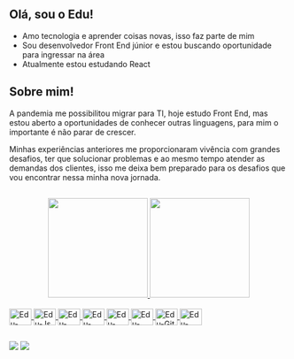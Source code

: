 ## Olá, sou o Edu!

- Amo tecnologia e aprender coisas novas, isso faz parte de mim
- Sou desenvolvedor Front End júnior e estou buscando oportunidade para ingressar na área
- Atualmente estou estudando React

## Sobre mim!

<p>A pandemia me possibilitou migrar para TI, hoje estudo Front End, mas estou aberto a oportunidades de conhecer outras linguagens, para mim o importante é não parar de crescer.</p>
<p>Minhas experiências anteriores me proporcionaram vivência com grandes desafios, ter que solucionar problemas e ao mesmo tempo atender as demandas dos clientes, isso me deixa bem preparado para os desafios que vou encontrar nessa minha nova jornada.</p>

##

<div align="center">
  <a href="https://github.com/EduardoFCarvalho">
  <img height="180em" src="https://github-readme-stats.vercel.app/api?username=EduardoFCarvalho&show_icons=true&theme=gruvbox&include_all_commits=true&count_private=true"/>
  <img height="180em" src="https://github-readme-stats.vercel.app/api/top-langs/?username=EduardoFCarvalho&layout=compact&langs_count=7&theme=gruvbox"/>
</div>
<div style="display: inline_block"><br>
  <img align="center" alt="Edu-React" height="30" width="40" src="https://cdn.jsdelivr.net/gh/devicons/devicon/icons/react/react-original.svg">
  <img align="center" alt="Edu-Js" height="30" width="40" src="https://cdn.jsdelivr.net/gh/devicons/devicon/icons/javascript/javascript-plain.svg">
  <img align="center" alt="Edu-Ruby" height="30" width="40" src="https://cdn.jsdelivr.net/gh/devicons/devicon/icons/ruby/ruby-original.svg">
  <img align="center" alt="Edu-HTML" height="30" width="40" src="https://cdn.jsdelivr.net/gh/devicons/devicon/icons/html5/html5-original.svg">
  <img align="center" alt="Edu-CSS" height="30" width="40" src="https://cdn.jsdelivr.net/gh/devicons/devicon/icons/css3/css3-original.svg">
  <img align="center" alt="Edu-NPM" height="30" width="40" src="https://cdn.jsdelivr.net/gh/devicons/devicon/icons/npm/npm-original-wordmark.svg">
  <img align="center" alt="Edu-Git" height="30" width="40" src="https://cdn.jsdelivr.net/gh/devicons/devicon/icons/git/git-original.svg">
  <img align="center" alt="Edu-Gimp" height="30" width="40" src="https://cdn.jsdelivr.net/gh/devicons/devicon/icons/gimp/gimp-original-wordmark.svg">
</div>
  
  ##

<div>
<a href = "mailto:edufcarvalho@gmail.com"><img src="https://img.shields.io/badge/Gmail-D14836?style=for-the-badge&logo=gmail&logoColor=white" target="_blank"></a>
  <a href="https://www.linkedin.com/in/eduardoflaviodecarvalho/" target="_blank"><img src="https://img.shields.io/badge/LinkedIn-0077B5?style=for-the-badge&logo=linkedin&logoColor=white" target="_blank"></a>
</div>
